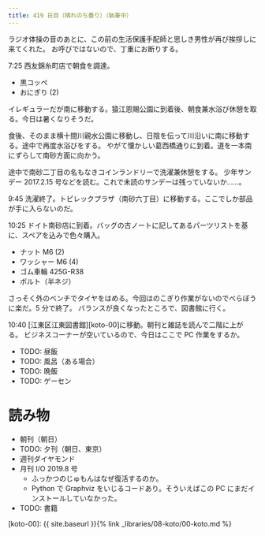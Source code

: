 ```yaml
---
title: 419 日目（晴れのち曇り）（執筆中）
---
```


ラジオ体操の音のあとに、この前の生活保護手配師と思しき男性が再び挨拶しに来てくれた。
お呼びではないので、丁重にお断りする。

7:25 西友錦糸町店で朝食を調達。
* 黒コッペ
* おにぎり (2)

イレギュラーだが南に移動する。猿江恩賜公園に到着後、朝食兼水浴び休憩を取る。今日は暑くなりそうだ。

食後、そのまま横十間川親水公園に移動し、日陰を伝って川沿いに南に移動する。途中で再度水浴びをする。
やがて懐かしい葛西橋通りに到着。道を一本南にずらして南砂方面に向かう。

途中で南砂二丁目の名もなきコインランドリーで洗濯兼休憩をする。
少年サンデー 2017.2.15 号などを読む。これで未読のサンデーは残っていないか……。

9:45 洗濯終了。トピレックプラザ（南砂六丁目）に移動する。ここでしか部品が手に入らないのだ。

10:25 ドイト南砂店に到着。バッグの古ノートに記してあるパーツリストを基に、スペアを込みで色々購入。
* ナット M6 (2)
* ワッシャー M6 (4)
* ゴム車輪 425G-R38
* ボルト（半ネジ）

さっそく外のベンチでタイヤをはめる。今回はのこぎり作業がないのでべらぼうに楽だ。5 分で終了。
バランスが良くなったところで、図書館に行く。

10:40 [江東区江東図書館][koto-00]に移動。朝刊と雑誌を読んで二階に上がる。
ビジネスコーナーが空いているので、今日はここで PC 作業をするか。

* TODO: 昼飯
* TODO: 風呂（ある場合）
* TODO: 晩飯
* TODO: ゲーセン

# 読み物

* 朝刊（朝日）
* TODO: 夕刊（朝日、東京）
* 週刊ダイヤモンド
* 月刊 I/O 2019.8 号
  * ふっかつのじゅもんはなぜ復活するのか。
  * Python で Graphviz をいじるコードあり。そういえばこの PC にまだインストールしていなかった。
* TODO: 書籍


[koto-00]: {{ site.baseurl }}{% link _libraries/08-koto/00-koto.md %}
